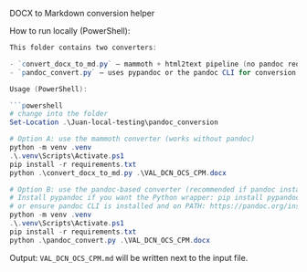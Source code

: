 DOCX to Markdown conversion helper

How to run locally (PowerShell):

```powershell
This folder contains two converters:

- `convert_docx_to_md.py` — mammoth + html2text pipeline (no pandoc required).
- `pandoc_convert.py` — uses pypandoc or the pandoc CLI for conversion and generally yields more faithful output.

Usage (PowerShell):

```powershell
# change into the folder
Set-Location .\Juan-local-testing\pandoc_conversion

# Option A: use the mammoth converter (works without pandoc)
python -m venv .venv
.\.venv\Scripts\Activate.ps1
pip install -r requirements.txt
python .\convert_docx_to_md.py .\VAL_DCN_OCS_CPM.docx

# Option B: use the pandoc-based converter (recommended if pandoc installed)
# Install pypandoc if you want the Python wrapper: pip install pypandoc
# or ensure pandoc CLI is installed and on PATH: https://pandoc.org/installing.html
python -m venv .venv
.\.venv\Scripts\Activate.ps1
pip install -r requirements.txt
python .\pandoc_convert.py .\VAL_DCN_OCS_CPM.docx
```

Output: `VAL_DCN_OCS_CPM.md` will be written next to the input file.
